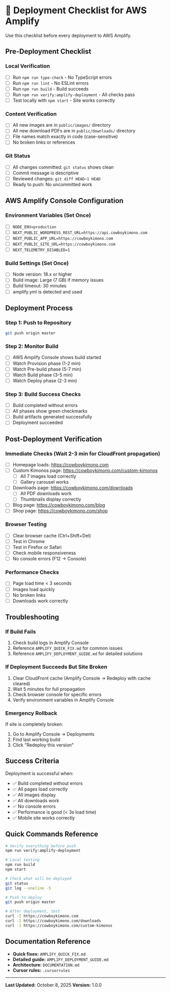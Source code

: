 # 🚀 Deployment Checklist for AWS Amplify

Use this checklist before every deployment to AWS Amplify.

## Pre-Deployment Checklist

### Local Verification

- [ ] Run `npm run type-check` - No TypeScript errors
- [ ] Run `npm run lint` - No ESLint errors
- [ ] Run `npm run build` - Build succeeds
- [ ] Run `npm run verify:amplify-deployment` - All checks pass
- [ ] Test locally with `npm start` - Site works correctly

### Content Verification

- [ ] All new images are in `public/images/` directory
- [ ] All new download PDFs are in `public/downloads/` directory
- [ ] File names match exactly in code (case-sensitive)
- [ ] No broken links or references

### Git Status

- [ ] All changes committed: `git status` shows clean
- [ ] Commit message is descriptive
- [ ] Reviewed changes: `git diff HEAD~1 HEAD`
- [ ] Ready to push: No uncommitted work

## AWS Amplify Console Configuration

### Environment Variables (Set Once)

- [ ] `NODE_ENV=production`
- [ ] `NEXT_PUBLIC_WORDPRESS_REST_URL=https://api.cowboykimono.com`
- [ ] `NEXT_PUBLIC_APP_URL=https://cowboykimono.com`
- [ ] `NEXT_PUBLIC_SITE_URL=https://cowboykimono.com`
- [ ] `NEXT_TELEMETRY_DISABLED=1`

### Build Settings (Set Once)

- [ ] Node version: 18.x or higher
- [ ] Build image: Large (7 GB) if memory issues
- [ ] Build timeout: 30 minutes
- [ ] amplify.yml is detected and used

## Deployment Process

### Step 1: Push to Repository

```bash
git push origin master
```

### Step 2: Monitor Build

- [ ] AWS Amplify Console shows build started
- [ ] Watch Provision phase (1-2 min)
- [ ] Watch Pre-build phase (5-7 min)
- [ ] Watch Build phase (3-5 min)
- [ ] Watch Deploy phase (2-3 min)

### Step 3: Build Success Checks

- [ ] Build completed without errors
- [ ] All phases show green checkmarks
- [ ] Build artifacts generated successfully
- [ ] Deployment succeeded

## Post-Deployment Verification

### Immediate Checks (Wait 2-3 min for CloudFront propagation)

- [ ] Homepage loads: https://cowboykimono.com
- [ ] Custom Kimonos page: https://cowboykimono.com/custom-kimonos
  - [ ] All 7 images load correctly
  - [ ] Gallery carousel works
- [ ] Downloads page: https://cowboykimono.com/downloads
  - [ ] All PDF downloads work
  - [ ] Thumbnails display correctly
- [ ] Blog page: https://cowboykimono.com/blog
- [ ] Shop page: https://cowboykimono.com/shop

### Browser Testing

- [ ] Clear browser cache (Ctrl+Shift+Del)
- [ ] Test in Chrome
- [ ] Test in Firefox or Safari
- [ ] Check mobile responsiveness
- [ ] No console errors (F12 → Console)

### Performance Checks

- [ ] Page load time < 3 seconds
- [ ] Images load quickly
- [ ] No broken links
- [ ] Downloads work correctly

## Troubleshooting

### If Build Fails

1. Check build logs in Amplify Console
2. Reference `AMPLIFY_QUICK_FIX.md` for common issues
3. Reference `AMPLIFY_DEPLOYMENT_GUIDE.md` for detailed solutions

### If Deployment Succeeds But Site Broken

1. Clear CloudFront cache (Amplify Console → Redeploy with cache cleared)
2. Wait 5 minutes for full propagation
3. Check browser console for specific errors
4. Verify environment variables in Amplify Console

### Emergency Rollback

If site is completely broken:

1. Go to Amplify Console → Deployments
2. Find last working build
3. Click "Redeploy this version"

## Success Criteria

Deployment is successful when:

- ✅ Build completed without errors
- ✅ All pages load correctly
- ✅ All images display
- ✅ All downloads work
- ✅ No console errors
- ✅ Performance is good (< 3s load time)
- ✅ Mobile site works correctly

## Quick Commands Reference

```bash
# Verify everything before push
npm run verify:amplify-deployment

# Local testing
npm run build
npm start

# Check what will be deployed
git status
git log --oneline -5

# Push to deploy
git push origin master

# After deployment, test
curl -I https://cowboykimono.com
curl -I https://cowboykimono.com/downloads
curl -I https://cowboykimono.com/custom-kimonos
```

## Documentation Reference

- **Quick fixes:** `AMPLIFY_QUICK_FIX.md`
- **Detailed guide:** `AMPLIFY_DEPLOYMENT_GUIDE.md`
- **Architecture:** `DOCUMENTATION.md`
- **Cursor rules:** `.cursorrules`

---

**Last Updated:** October 8, 2025
**Version:** 1.0.0
